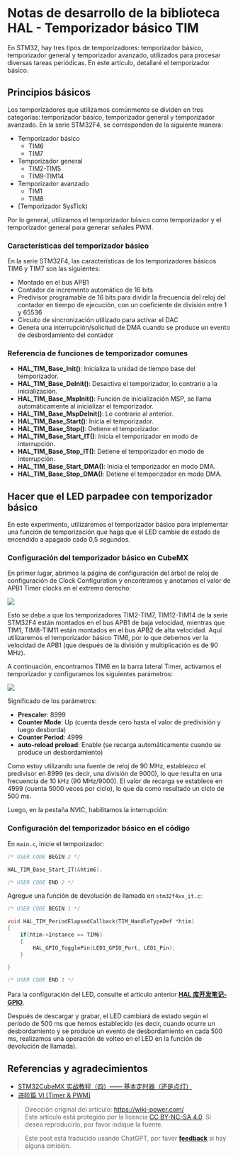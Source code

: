 # Notas de desarrollo de la biblioteca HAL - Temporizador básico TIM

En STM32, hay tres tipos de temporizadores: temporizador básico, temporizador general y temporizador avanzado, utilizados para procesar diversas tareas periódicas. En este artículo, detallaré el temporizador básico.

## Principios básicos

Los temporizadores que utilizamos comúnmente se dividen en tres categorías: temporizador básico, temporizador general y temporizador avanzado. En la serie STM32F4, se corresponden de la siguiente manera:

- Temporizador básico
  - TIM6
  - TIM7
- Temporizador general
  - TIM2-TIM5
  - TIM9-TIM14
- Temporizador avanzado
  - TIM1
  - TIM8
- (Temporizador SysTick)

Por lo general, utilizamos el temporizador básico como temporizador y el temporizador general para generar señales PWM.

### Características del temporizador básico

En la serie STM32F4, las características de los temporizadores básicos TIM6 y TIM7 son las siguientes:

- Montado en el bus APB1
- Contador de incremento automático de 16 bits
- Predivisor programable de 16 bits para dividir la frecuencia del reloj del contador en tiempo de ejecución, con un coeficiente de división entre 1 y 65536
- Circuito de sincronización utilizado para activar el DAC
- Genera una interrupción/solicitud de DMA cuando se produce un evento de desbordamiento del contador

### Referencia de funciones de temporizador comunes

- **HAL_TIM_Base_Init()**: Inicializa la unidad de tiempo base del temporizador.
- **HAL_TIM_Base_DeInit()**: Desactiva el temporizador, lo contrario a la inicialización.
- **HAL_TIM_Base_MspInit()**: Función de inicialización MSP, se llama automáticamente al inicializar el temporizador.
- **HAL_TIM_Base_MspDeInit()**: Lo contrario al anterior.
- **HAL_TIM_Base_Start()**: Inicia el temporizador.
- **HAL_TIM_Base_Stop()**: Detiene el temporizador.
- **HAL_TIM_Base_Start_IT()**: Inicia el temporizador en modo de interrupción.
- **HAL_TIM_Base_Stop_IT()**: Detiene el temporizador en modo de interrupción.
- **HAL_TIM_Base_Start_DMA()**: Inicia el temporizador en modo DMA.
- **HAL_TIM_Base_Stop_DMA()**: Detiene el temporizador en modo DMA.

## Hacer que el LED parpadee con temporizador básico

En este experimento, utilizaremos el temporizador básico para implementar una función de temporización que haga que el LED cambie de estado de encendido a apagado cada 0,5 segundos.

### Configuración del temporizador básico en CubeMX

En primer lugar, abrimos la página de configuración del árbol de reloj de configuración de Clock Configuration y encontramos y anotamos el valor de APB1 Timer clocks en el extremo derecho:

![](https://f004.backblazeb2.com/file/wiki-media/img/20210407152250.png)

Esto se debe a que los temporizadores TIM2-TIM7, TIM12-TIM14 de la serie STM32F4 están montados en el bus APB1 de baja velocidad, mientras que TIM1, TIM8-TIM11 están montados en el bus APB2 de alta velocidad. Aquí utilizaremos el temporizador básico TIM6, por lo que debemos ver la velocidad de APB1 (que después de la división y multiplicación es de 90 MHz).

A continuación, encontramos TIM6 en la barra lateral Timer, activamos el temporizador y configuramos los siguientes parámetros:

![](https://f004.backblazeb2.com/file/wiki-media/img/20210407173136.png)

Significado de los parámetros:

- **Prescaler**: 8999
- **Counter Mode**: Up (cuenta desde cero hasta el valor de predivisión y luego desborda)
- **Counter Period**: 4999
- **auto-reload preload**: Enable (se recarga automáticamente cuando se produce un desbordamiento)

Como estoy utilizando una fuente de reloj de 90 MHz, establezco el predivisor en 8999 (es decir, una división de 9000), lo que resulta en una frecuencia de 10 kHz (90 MHz/9000). El valor de recarga se establece en 4999 (cuenta 5000 veces por ciclo), lo que da como resultado un ciclo de 500 ms.

Luego, en la pestaña NVIC, habilitamos la interrupción:

### Configuración del temporizador básico en el código

En `main.c`, inicie el temporizador:

```c title="main.c"
/* USER CODE BEGIN 2 */

HAL_TIM_Base_Start_IT(&htim6);

/* USER CODE END 2 */
```

Agregue una función de devolución de llamada en `stm32f4xx_it.c`:

```c title="stm32f4xx_it.c"
/* USER CODE BEGIN 1 */

void HAL_TIM_PeriodElapsedCallback(TIM_HandleTypeDef *htim)
{
    if(htim->Instance == TIM6)
    {
        HAL_GPIO_TogglePin(LED1_GPIO_Port, LED1_Pin);
    }

}

/* USER CODE END 1 */
```

Para la configuración del LED, consulte el artículo anterior [**HAL 库开发笔记-GPIO**](https://wiki-power.com/es/HAL%E5%BA%93%E5%BC%80%E5%8F%91%E7%AC%94%E8%AE%B0%EF%BC%88%E4%BA%8C%EF%BC%89-GPIO).

Después de descargar y grabar, el LED cambiará de estado según el período de 500 ms que hemos establecido (es decir, cuando ocurre un desbordamiento y se produce un evento de desbordamiento en cada 500 ms, realizamos una operación de volteo en el LED en la función de devolución de llamada).

## Referencias y agradecimientos

- [STM32CubeMX 实战教程（四）—— 基本定时器（还是点灯）](https://blog.csdn.net/weixin_43892323/article/details/104534920)
- [进阶篇 VI [Timer & PWM]](https://alchemicronin.github.io/posts/fd31d369/)

> Dirección original del artículo: <https://wiki-power.com/>  
> Este artículo está protegido por la licencia [CC BY-NC-SA 4.0](https://creativecommons.org/licenses/by/4.0/deed.zh). Si desea reproducirlo, por favor indique la fuente.

> Este post está traducido usando ChatGPT, por favor [**feedback**](https://github.com/linyuxuanlin/Wiki_MkDocs/issues/new) si hay alguna omisión.